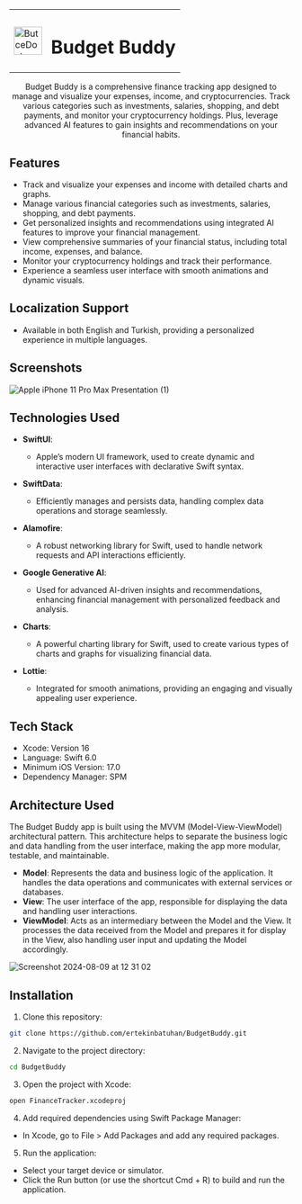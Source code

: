 <div align="center">
  <table>
    <tr>
      <td><img src="https://github.com/user-attachments/assets/1041d199-3319-453f-a7e6-4f13bb786d86" alt="ButceDostu Icon" width="50" height="50"></td>
      <td><h1>Budget Buddy</h1></td>
    </tr>
  </table>
</div>
<p align="center">
  Budget Buddy is a comprehensive finance tracking app designed to manage and visualize your expenses, income, and cryptocurrencies. Track various categories such as investments, salaries, shopping, and debt payments, and monitor your cryptocurrency holdings. Plus, leverage advanced AI features to gain insights and recommendations on your financial habits.
</p>


## Features

- Track and visualize your expenses and income with detailed charts and graphs.
- Manage various financial categories such as investments, salaries, shopping, and debt payments.
- Get personalized insights and recommendations using integrated AI features to improve your financial management.
- View comprehensive summaries of your financial status, including total income, expenses, and balance.  
- Monitor your cryptocurrency holdings and track their performance.
- Experience a seamless user interface with smooth animations and dynamic visuals.

 ## Localization Support
- Available in both English and Turkish, providing a personalized experience in multiple languages.

## Screenshots
![Apple iPhone 11 Pro Max Presentation (1)](https://github.com/user-attachments/assets/3810cdd1-170f-46c1-aa39-226fbae0fa90)

## Technologies Used

- **SwiftUI**: 
  - Apple’s modern UI framework, used to create dynamic and interactive user interfaces with declarative Swift syntax.

- **SwiftData**: 
  - Efficiently manages and persists data, handling complex data operations and storage seamlessly.

- **Alamofire**: 
  - A robust networking library for Swift, used to handle network requests and API interactions efficiently.
 
- **Google Generative AI**: 
  - Used for advanced AI-driven insights and recommendations, enhancing financial management with personalized feedback and analysis.

- **Charts**: 
  - A powerful charting library for Swift, used to create various types of charts and graphs for visualizing financial data.

- **Lottie**: 
  - Integrated for smooth animations, providing an engaging and visually appealing user experience.
 
 ## Tech Stack
- Xcode: Version 16
- Language: Swift 6.0
- Minimum iOS Version: 17.0
- Dependency Manager: SPM
    

  
  


## Architecture Used 
The Budget Buddy app is built using the MVVM (Model-View-ViewModel) architectural pattern. This architecture helps to separate the business logic and data handling from the user interface, making the app more modular, testable, and maintainable.

- **Model**: Represents the data and business logic of the application. It handles the data operations and communicates with external services or databases.
- **View**: The user interface of the app, responsible for displaying the data and handling user interactions.
- **ViewModel**: Acts as an intermediary between the Model and the View. It processes the data received from the Model and prepares it for display in the View, also handling user input and updating the Model accordingly.

![Screenshot 2024-08-09 at 12 31 02](https://github.com/user-attachments/assets/f79044cc-7b40-4d2f-abc1-716dd6384964)





## Installation

1. Clone this repository:

```bash
git clone https://github.com/ertekinbatuhan/BudgetBuddy.git

```
2. Navigate to the project directory:

```bash
cd BudgetBuddy
```
  
3. Open the project with Xcode:
```bash
open FinanceTracker.xcodeproj
```
4. Add required dependencies using Swift Package Manager:

 - In Xcode, go to File > Add Packages and add any required packages.
 
  

5. Run the application:
- Select your target device or simulator.
- Click the Run button (or use the shortcut Cmd + R) to build and run the application.
